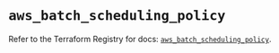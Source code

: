 # `aws_batch_scheduling_policy`

Refer to the Terraform Registry for docs: [`aws_batch_scheduling_policy`](https://registry.terraform.io/providers/hashicorp/aws/5.62.0/docs/resources/batch_scheduling_policy).
